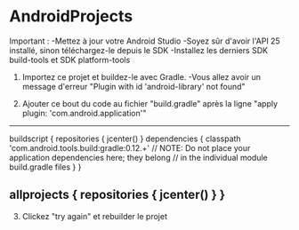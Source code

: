 # AndroidProjects
Important : 
-Mettez à jour votre Android Studio
-Soyez sûr d'avoir l'API 25 installé, sinon téléchargez-le depuis le SDK
-Installez les derniers SDK build-tools et SDK platform-tools 

1. Importez ce projet et buildez-le avec Gradle.
-Vous allez avoir un message d'erreur "Plugin with id 'android-library' not found"

2. Ajouter ce bout du code au fichier "build.gradle" après la ligne "apply plugin: 'com.android.application'"
------------------------------------------------------------------------------
buildscript {
    repositories {
        jcenter()
    }
    dependencies {
        classpath 'com.android.tools.build:gradle:0.12.+'
        // NOTE: Do not place your application dependencies here; they belong
        // in the individual module build.gradle files
    }
}

allprojects {
    repositories {
        jcenter()
    }
}
------------------------------------------------------------------------------
3. Clickez "try again" et rebuilder le projet
